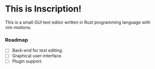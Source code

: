# This is Inscription!

This is a small GUI text editor written in Rust programming language with vim-motions.

### Roadmap

- [ ] Back-end for text editing.
- [ ] Graphical user-interface.
- [ ] Plugin support.
